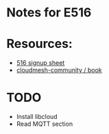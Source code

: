 # Notes for E516

# Resources:

* [516 signup sheet](https://docs.google.com/spreadsheets/d/1muSL3jbAiydonj5vX3X4nVOCOpxG9OgczP1dCwh85dw/edit#gid=0)
* [cloudmesh-community / book](https://github.com/cloudmesh-community/book)


# TODO
* Install libcloud
* Read MQTT section


